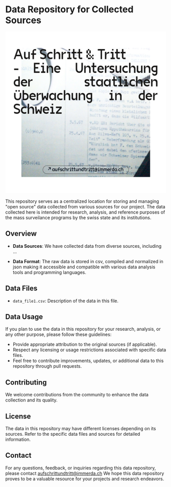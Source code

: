 # Data Repository for Collected Sources

!["Auf Schritt & Tritt"](header.png)


This repository serves as a centralized location for storing and managing "open source" data collected from various sources for our project. The data collected here is intended for research, analysis, and reference purposes of the mass surveilance programs by the swiss state and its institutions.

## Overview

- **Data Sources**: We have collected data from diverse sources, including ...

- **Data Format**: The raw data is stored in csv, compiled and normalized in json making it accessible and compatible with various data analysis tools and programming languages.

## Data Files

- `data_file1.csv`: Description of the data in this file.

## Data Usage

If you plan to use the data in this repository for your research, analysis, or any other purpose, please follow these guidelines:

- Provide appropriate attribution to the original sources (if applicable).
- Respect any licensing or usage restrictions associated with specific data files.
- Feel free to contribute improvements, updates, or additional data to this repository through pull requests.

## Contributing

We welcome contributions from the community to enhance the data collection and its quality.

## License

The data in this repository may have different licenses depending on its sources. Refer to the specific data files and sources for detailed information.

## Contact

For any questions, feedback, or inquiries regarding this data repository, please contact aufschrittundtritt@immerda.ch
We hope this data repository proves to be a valuable resource for your projects and research endeavors.
